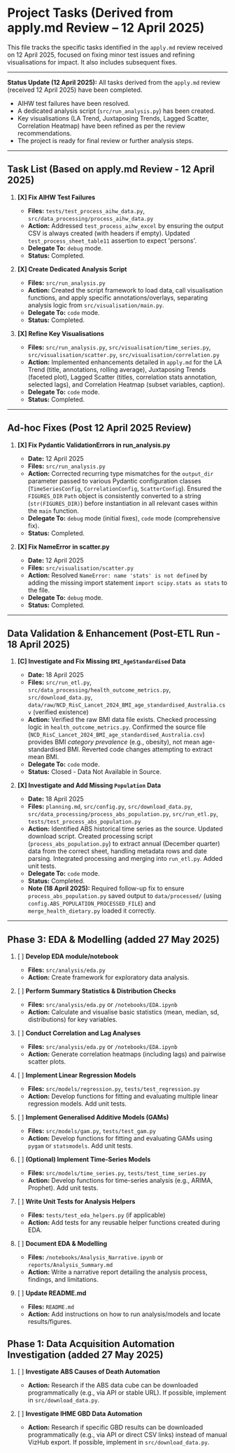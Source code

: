 # Project Tasks (Derived from apply.md Review – 12 April 2025)

This file tracks the specific tasks identified in the `apply.md` review received on 12 April 2025, focused on fixing minor test issues and refining visualisations for impact. It also includes subsequent fixes.

---

**Status Update (12 April 2025):**
All tasks derived from the `apply.md` review (received 12 April 2025) have been completed.

- AIHW test failures have been resolved.
- A dedicated analysis script (`src/run_analysis.py`) has been created.
- Key visualisations (LA Trend, Juxtaposing Trends, Lagged Scatter, Correlation Heatmap) have been refined as per the review recommendations.
- The project is ready for final review or further analysis steps.

---

## Task List (Based on apply.md Review - 12 April 2025)

1. **[X] Fix AIHW Test Failures**

   * **Files:** `tests/test_process_aihw_data.py`, `src/data_processing/process_aihw_data.py`
   * **Action:** Addressed `test_process_aihw_excel` by ensuring the output CSV is always created (with headers if empty). Updated `test_process_sheet_table11` assertion to expect 'persons'.
   * **Delegate To:** `debug` mode.
   * **Status:** Completed.
2. **[X] Create Dedicated Analysis Script**

   * **Files:** `src/run_analysis.py`
   * **Action:** Created the script framework to load data, call visualisation functions, and apply specific annotations/overlays, separating analysis logic from `src/visualisation/main.py`.
   * **Delegate To:** `code` mode.
   * **Status:** Completed.
3. **[X] Refine Key Visualisations**

   * **Files:** `src/run_analysis.py`, `src/visualisation/time_series.py`, `src/visualisation/scatter.py`, `src/visualisation/correlation.py`
   * **Action:** Implemented enhancements detailed in `apply.md` for the LA Trend (title, annotations, rolling average), Juxtaposing Trends (faceted plot), Lagged Scatter (titles, correlation stats annotation, selected lags), and Correlation Heatmap (subset variables, caption).
   * **Delegate To:** `code` mode.
   * **Status:** Completed.

---

## Ad-hoc Fixes (Post 12 April 2025 Review)

1. **[X] Fix Pydantic ValidationErrors in run_analysis.py**

   * **Date:** 12 April 2025
   * **Files:** `src/run_analysis.py`
   * **Action:** Corrected recurring type mismatches for the `output_dir` parameter passed to various Pydantic configuration classes (`TimeSeriesConfig`, `CorrelationConfig`, `ScatterConfig`). Ensured the `FIGURES_DIR` `Path` object is consistently converted to a string (`str(FIGURES_DIR)`) before instantiation in all relevant cases within the `main` function.
   * **Delegate To:** `debug` mode (initial fixes), `code` mode (comprehensive fix).
   * **Status:** Completed.
2. **[X] Fix NameError in scatter.py**

   * **Date:** 12 April 2025
   * **Files:** `src/visualisation/scatter.py`
   * **Action:** Resolved `NameError: name 'stats' is not defined` by adding the missing import statement `import scipy.stats as stats` to the file.
   * **Delegate To:** `debug` mode.
   * **Status:** Completed.

---

## Data Validation & Enhancement (Post-ETL Run - 18 April 2025)

1. **[C] Investigate and Fix Missing `BMI_AgeStandardised` Data**

   * **Date:** 18 April 2025
   * **Files:** `src/run_etl.py`, `src/data_processing/health_outcome_metrics.py`, `src/download_data.py`, `data/raw/NCD_RisC_Lancet_2024_BMI_age_standardised_Australia.csv` (verified existence)
   * **Action:** Verified the raw BMI data file exists. Checked processing logic in `health_outcome_metrics.py`. Confirmed the source file (`NCD_RisC_Lancet_2024_BMI_age_standardised_Australia.csv`) provides BMI *category prevalence* (e.g., obesity), not mean age-standardised BMI. Reverted code changes attempting to extract mean BMI.
   * **Delegate To:** `code` mode.
   * **Status:** Closed - Data Not Available in Source.
2. **[X] Investigate and Add Missing `Population` Data**

   * **Date:** 18 April 2025
   * **Files:** `planning.md`, `src/config.py`, `src/download_data.py`, `src/data_processing/process_abs_population.py`, `src/run_etl.py`, `tests/test_process_abs_population.py`
   * **Action:** Identified ABS historical time series as the source. Updated download script. Created processing script (`process_abs_population.py`) to extract annual (December quarter) data from the correct sheet, handling metadata rows and date parsing. Integrated processing and merging into `run_etl.py`. Added unit tests.
   * **Delegate To:** `code` mode.
   * **Status:** Completed.
   * **Note (18 April 2025):** Required follow-up fix to ensure `process_abs_population.py` saved output to `data/processed/` (using `config.ABS_POPULATION_PROCESSED_FILE`) and `merge_health_dietary.py` loaded it correctly.

---

## Phase 3: EDA & Modelling (added 27 May 2025)

1. [ ] **Develop EDA module/notebook**

    * **Files:** `src/analysis/eda.py` 
    * **Action:** Create framework for exploratory data analysis.
2. [ ] **Perform Summary Statistics & Distribution Checks**

    * **Files:** `src/analysis/eda.py` or `/notebooks/EDA.ipynb`
    * **Action:** Calculate and visualise basic statistics (mean, median, sd, distributions) for key variables.
3. [ ] **Conduct Correlation and Lag Analyses**

    * **Files:** `src/analysis/eda.py` or `/notebooks/EDA.ipynb`
    * **Action:** Generate correlation heatmaps (including lags) and pairwise scatter plots.
4. [ ] **Implement Linear Regression Models**

    * **Files:** `src/models/regression.py`, `tests/test_regression.py`
    * **Action:** Develop functions for fitting and evaluating multiple linear regression models. Add unit tests.
5. [ ] **Implement Generalised Additive Models (GAMs)**

    * **Files:** `src/models/gam.py`, `tests/test_gam.py`
    * **Action:** Develop functions for fitting and evaluating GAMs using `pygam` or `statsmodels`. Add unit tests.
6. [ ] **(Optional) Implement Time-Series Models**

    * **Files:** `src/models/time_series.py`, `tests/test_time_series.py`
    * **Action:** Develop functions for time-series analysis (e.g., ARIMA, Prophet). Add unit tests.
7. [ ] **Write Unit Tests for Analysis Helpers**

    * **Files:** `tests/test_eda_helpers.py` (if applicable)
    * **Action:** Add tests for any reusable helper functions created during EDA.
8. [ ] **Document EDA & Modelling**

    * **Files:** `/notebooks/Analysis_Narrative.ipynb` or `reports/Analysis_Summary.md`
    * **Action:** Write a narrative report detailing the analysis process, findings, and limitations.
9. [ ] **Update README.md**

    * **Files:** `README.md`
    * **Action:** Add instructions on how to run analysis/models and locate results/figures.

## Phase 1: Data Acquisition Automation Investigation (added 27 May 2025)

1. [ ] **Investigate ABS Causes of Death Automation**

    * **Action:** Research if the ABS data cube can be downloaded programmatically (e.g., via API or stable URL). If possible, implement in `src/download_data.py`.
2. [ ] **Investigate IHME GBD Data Automation**

    * **Action:** Research if specific GBD results can be downloaded programmatically (e.g., via API or direct CSV links) instead of manual VizHub export. If possible, implement in `src/download_data.py`.
